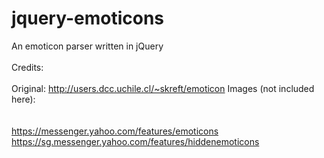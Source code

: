 jquery-emoticons
================

An emoticon parser written in jQuery
<br>
<br>
Credits:
<br><br>
Original: http://users.dcc.uchile.cl/~skreft/emoticon
Images (not included here):  
<br><br>
https://messenger.yahoo.com/features/emoticons
https://sg.messenger.yahoo.com/features/hiddenemoticons
